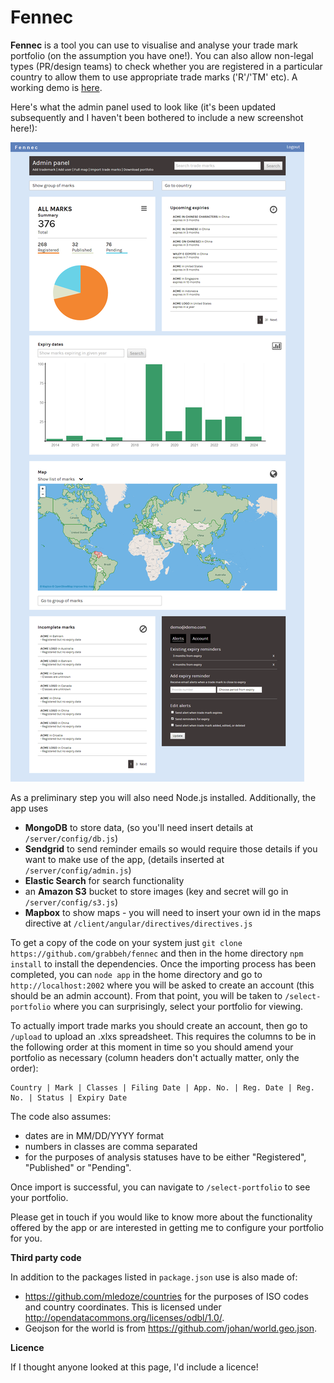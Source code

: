 
Fennec
==================

**Fennec** is a tool you can use to visualise and analyse your trade mark portfolio (on the assumption you have one!). You can also allow non-legal types (PR/design teams) to check whether you are registered in a particular country to allow them to use appropriate trade marks ('R'/'TM' etc). A working demo is [here](https://tryfennec.com).

Here's what the admin panel used to look like (it's been updated subsequently and I haven't been bothered to include a new screenshot here!):

![example](screenshot.png)

As a preliminary step you will also need Node.js installed. Additionally, the app uses 

- **MongoDB** to store data, (so you'll need insert details at `/server/config/db.js`) 
- **Sendgrid** to send reminder emails so would require those details if you want to make use of the app, (details inserted at `/server/config/admin.js`) 
- **Elastic Search** for search functionality
- an **Amazon S3** bucket to store images (key and secret will go in `/server/config/s3.js`) 
- **Mapbox** to show maps - you will need to insert your own id in the maps directive at `/client/angular/directives/directives.js`

To get a copy of the code on your system just `git clone https://github.com/grabbeh/fennec` and then in the home directory `npm install` to install the dependencies. Once the importing process has been completed, you can `node app` in the home directory and go to `http://localhost:2002` where you will be asked to create an account (this should be an admin account). From that point, you will be taken to `/select-portfolio` where you can surprisingly, select your portfolio for viewing.

To actually import trade marks you should create an account, then go to `/upload` to upload an .xlxs spreadsheet. This requires the columns to be in the following order at this moment in time so you should amend your portfolio as necessary (column headers don't actually matter, only the order):

    Country | Mark | Classes | Filing Date | App. No. | Reg. Date | Reg. No. | Status | Expiry Date

The code also assumes:

- dates are in MM/DD/YYYY format
- numbers in classes are comma separated
- for the purposes of analysis statuses have to be either "Registered", "Published" or "Pending".

Once import is successful, you can navigate to `/select-portfolio` to see your portfolio.

Please get in touch if you would like to know more about the functionality offered by the app or are interested in getting me to configure your portfolio for you.

**Third party code**

In addition to the packages listed in `package.json` use is also made of:

- https://github.com/mledoze/countries for the purposes of ISO codes and country coordinates. This is licensed under http://opendatacommons.org/licenses/odbl/1.0/. 
- Geojson for the world is from https://github.com/johan/world.geo.json.

**Licence**

If I thought anyone looked at this page, I'd include a licence!
